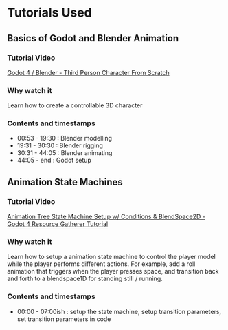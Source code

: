 # Tutorials Used

## Basics of Godot and Blender Animation

### Tutorial Video

[Godot 4 / Blender - Third Person Character From Scratch](https://www.youtube.com/watch?v=VasHZZyPpYU)

### Why watch it

Learn how to create a controllable 3D character

### Contents and timestamps

- 00:53 - 19:30 : Blender modelling
- 19:31 - 30:30 : Blender rigging
- 30:31 - 44:05 : Blender animating
- 44:05 - end : Godot setup

## Animation State Machines

### Tutorial Video

[Animation Tree State Machine Setup w/ Conditions & BlendSpace2D - Godot 4 Resource Gatherer Tutorial](https://www.youtube.com/watch?v=WrMORzl3g1U)

### Why watch it

Learn how to setup a animation state machine to control the player model while the player performs different actions. For example, add a roll animation that triggers when the player presses space, and transition back and forth to a blendspace1D for standing still / running.

### Contents and timestamps

- 00:00 - 07:00ish : setup the state machine, setup transition parameters, set transition parameters in code
